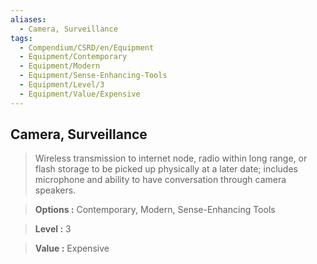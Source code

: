 ```yaml
---
aliases:
  - Camera, Surveillance
tags:
  - Compendium/CSRD/en/Equipment
  - Equipment/Contemporary
  - Equipment/Modern
  - Equipment/Sense-Enhancing-Tools
  - Equipment/Level/3
  - Equipment/Value/Expensive
---
```

    
      
## Camera, Surveillance      
      
>Wireless transmission to internet node, radio within long range, or flash storage to be picked up physically at a later date; includes microphone and ability to have conversation through camera speakers.      
> **Options :** Contemporary, Modern, Sense-Enhancing Tools      
> **Level :** 3      
> **Value :** Expensive